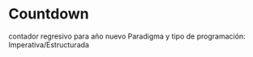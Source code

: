 # Countdown
contador regresivo para año nuevo
Paradigma y tipo de programación: Imperativa/Estructurada
